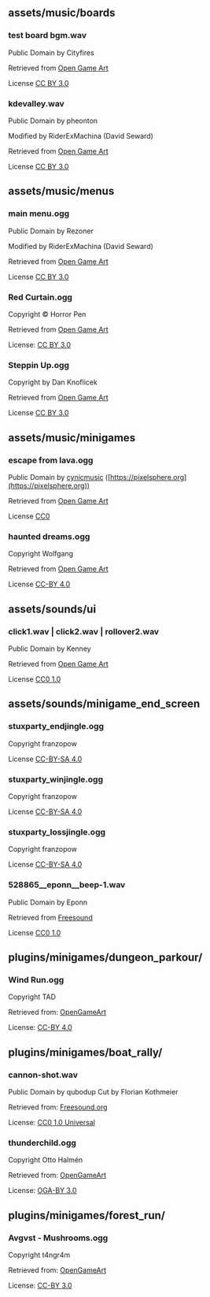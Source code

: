 ## assets/music/boards
### test board bgm.wav
Public Domain by Cityfires

Retrieved from [Open Game Art](https://opengameart.org/content/acrostics)

License [CC BY 3.0](http://creativecommons.org/licenses/by/3.0/)

### kdevalley.wav
Public Domain by pheonton

Modified by RiderExMachina (David Seward)

Retrieved from [Open Game Art](https://opengameart.org/content/one)

License [CC BY 3.0](http://creativecommons.org/licenses/by/3.0/)

## assets/music/menus
### main menu.ogg

Public Domain by Rezoner

Modified by RiderExMachina (David Seward)

Retrieved from [Open Game Art](https://opengameart.org/content/happy-arcade-tune)

License [CC BY 3.0](http://creativecommons.org/licenses/by/3.0/)

### Red Curtain.ogg
Copyright © Horror Pen

Retrieved from [Open Game Art](https://opengameart.org/content/red-curtain)

License: [CC BY 3.0](https://creativecommons.org/licenses/by/3.0/legalcode)

### Steppin Up.ogg

Copyright by Dan Knoflicek

Retrieved from [Open Game Art](https://opengameart.org/content/steppin-up)

License [CC BY 3.0](http://creativecommons.org/licenses/by/3.0/legalcode)

## assets/music/minigames
### escape from lava.ogg
Public Domain by [cynicmusic](https://cynicmusic.com) ([https://pixelsphere.org](https://pixelsphere.org))

Retrieved from [Open Game Art](https://opengameart.org/content/battle-theme-a)

License [CC0](http://creativecommons.org/publicdomain/zero/1.0/)

### haunted dreams.ogg

Copyright Wolfgang

Retrieved from [Open Game Art](https://opengameart.org/content/skeleton-waltz-theme)

License [CC-BY 4.0](https://creativecommons.org/licenses/by/4.0/legalcode)

## assets/sounds/ui
### click1.wav | click2.wav | rollover2.wav

Public Domain by Kenney

Retrieved from [Open Game Art](https://opengameart.org/content/51-ui-sound-effects-buttons-switches-and-clicks)

License [CC0 1.0](https://creativecommons.org/publicdomain/zero/1.0/)

## assets/sounds/minigame_end_screen
### stuxparty_endjingle.ogg

Copyright franzopow

License [CC-BY-SA 4.0](https://creativecommons.org/licenses/by-sa/4.0/legalcode)

### stuxparty_winjingle.ogg

Copyright franzopow

License [CC-BY-SA 4.0](https://creativecommons.org/licenses/by-sa/4.0/legalcode)

### stuxparty_lossjingle.ogg

Copyright franzopow

License [CC-BY-SA 4.0](https://creativecommons.org/licenses/by-sa/4.0/legalcode)

### 528865__eponn__beep-1.wav

Public Domain by Eponn

Retrieved from [Freesound](https://freesound.org/people/Eponn/sounds/528865/)

License [CC0 1.0](https://creativecommons.org/publicdomain/zero/1.0/legalcode)

## plugins/minigames/dungeon_parkour/
### Wind Run.ogg
Copyright TAD

Retrieved from: [OpenGameArt](https://opengameart.org/content/wind-run)

License: [CC-BY 4.0](https://creativecommons.org/licenses/by/4.0/legalcode)

## plugins/minigames/boat_rally/
### cannon-shot.wav
Public Domain by qubodup
Cut by Florian Kothmeier

Retrieved from: [Freesound.org](https://freesound.org/people/qubodup/sounds/187767/)

License: [CC0 1.0 Universal](https://creativecommons.org/publicdomain/zero/1.0/legalcode)

### thunderchild.ogg
Copyright Otto Halmén

Retrieved from: [OpenGameArt](https://opengameart.org/content/airship-thunderchild)

License: [OGA-BY 3.0](http://static.opengameart.org/OGA-BY-3.0.txt)

## plugins/minigames/forest_run/
### Avgvst - Mushrooms.ogg
Copyright t4ngr4m

Retrieved from: [OpenGameArt](https://opengameart.org/content/mushrooms-0)

License: [CC-BY 3.0](https://creativecommons.org/licenses/by/3.0/legalcode)
